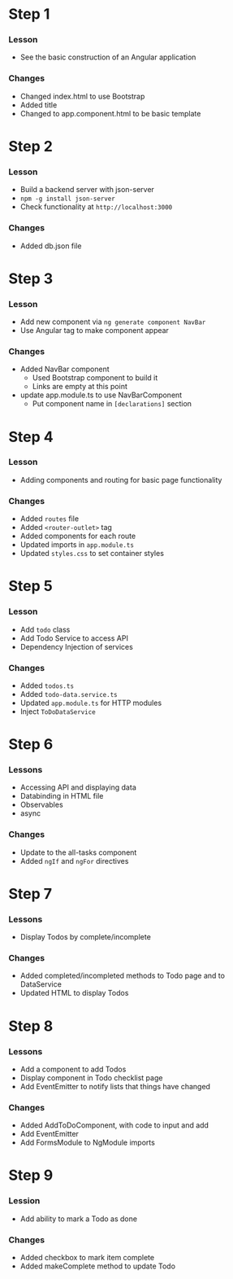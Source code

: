 ﻿# Step 1

### Lesson
- See the basic construction of an Angular application

### Changes
- Changed index.html to use Bootstrap
- Added title
- Changed to app.component.html to be basic template

# Step 2

### Lesson
- Build a backend server with json-server
- `npm -g install json-server`
- Check functionality at `http://localhost:3000`

### Changes
- Added db.json file

# Step 3

### Lesson
- Add new component via `ng generate component NavBar`
- Use Angular tag to make component appear

### Changes
* Added NavBar component
  * Used Bootstrap component to build it
  * Links are empty at this point
* update app.module.ts to use NavBarComponent
  * Put component name in `[declarations]` section
  
# Step 4

### Lesson
* Adding components and routing for basic page functionality

### Changes
* Added `routes` file
* Added `<router-outlet>` tag
* Added components for each route
* Updated imports in `app.module.ts`
* Updated `styles.css` to set container styles

# Step 5

### Lesson
* Add `todo` class  
* Add Todo Service to access API
* Dependency Injection of services

### Changes
* Added `todos.ts`
* Added `todo-data.service.ts`
* Updated `app.module.ts` for HTTP modules
* Inject `ToDoDataService`

# Step 6

### Lessons
* Accessing API and displaying data
* Databinding in HTML file
* Observables
* async 

### Changes
* Update to the all-tasks component
* Added `ngIf` and `ngFor` directives

# Step 7

### Lessons
* Display Todos by complete/incomplete

### Changes
* Added completed/incompleted methods to Todo page and to DataService
* Updated HTML to display Todos

# Step 8

### Lessons 
* Add a component to add Todos
* Display component in Todo checklist page
* Add EventEmitter to notify lists that things have changed

### Changes
* Added AddToDoComponent, with code to input and add
* Add EventEmitter
* Add FormsModule to NgModule imports

# Step 9

### Lession
* Add ability to mark a Todo as done

### Changes
* Added checkbox to mark item complete
* Added makeComplete method to update Todo